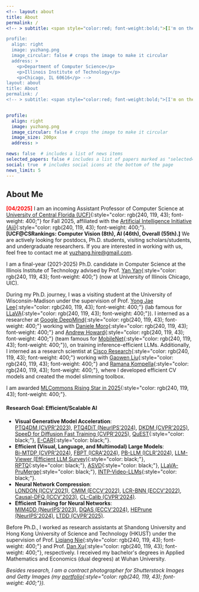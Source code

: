 ```yaml
---
<!-- layout: about
title: About
permalink: /
<!-- > subtitle: <span style="color:red; font-weight:bold;">[I'm on the 24/25 academic job market. Feel free to contact me.]</span>     -->

profile:
  align: right
  image: yuzhang.png
  image_circular: false # crops the image to make it circular
  address: >
    <p>Department of Computer Science</p>
    <p>Illinois Institute of Technology</p>
    <p>Chicago, IL 60616</p> -->
layout: about
title: About
permalink: /
<!-- > subtitle: <span style="color:red; font-weight:bold;">[I'm on the 24/25 academic job market. Feel free to contact me.]</span>     -->


profile:
  align: right
  image: yuzhang.png
  image_circular: false # crops the image to make it circular
  image_size: 200px 
  address: >

news: false  # includes a list of news items
selected_papers: false # includes a list of papers marked as "selected={true}"
social: true  # includes social icons at the bottom of the page
news_limit: 5
---
```

## About Me 
<span style="color:red; font-weight:bold;">[04/2025]</span> I am an incoming Assistant Professor of Computer Science at [University of Central Florida (UCF)](https://www.ucf.edu/){:style="color: rgb(240, 119, 43); font-weight: 400;"} for Fall 2025, affiliated with the [Artificial Intelligence Initiative (Aii)](https://ai.ucf.edu/){:style="color: rgb(240, 119, 43); font-weight: 400;"}. <span style="font-weight:bold;">[UCF@CSRankings: Computer Vision (8th), AI (46th), Overall (55th).]</span> 
We are actively looking for postdocs, Ph.D. students, visiting scholars/students, and undergraduate researchers. If you are interested in working with us, feel free to contact me at yuzhang.hire@gmail.com. 

I am a final-year (2021-2025) Ph.D. candidate in Computer Science at the Illinois Institute of Technology advised by Prof. [Yan Yan](https://tomyan555.github.io/){:style="color: rgb(240, 119, 43); font-weight: 400;"} (now at University of Illinois Chicago, UIC).     

During my Ph.D. journey, I was a visiting student at the University of Wisconsin-Madison under the supervision of Prof. [Yong Jae Lee](https://pages.cs.wisc.edu/~yongjaelee/){:style="color: rgb(240, 119, 43); font-weight: 400;"}  (lab famous for [LLaVA](https://llava-vl.github.io/){:style="color: rgb(240, 119, 43); font-weight: 400;"}). I interned as a researcher at [Google DeepMind](https://deepmind.google/){:style="color: rgb(240, 119, 43); font-weight: 400;"} working with [Daniele Moro](https://scholar.google.com/citations?user=TTkaweMAAAAJ&hl=en){:style="color: rgb(240, 119, 43); font-weight: 400;"} and [Andrew Howard](https://scholar.google.com/citations?user=_9l8vD8AAAAJ&hl=en){:style="color: rgb(240, 119, 43); font-weight: 400;"} (team famous for [MobileNet](https://arxiv.org/abs/1704.04861){:style="color: rgb(240, 119, 43); font-weight: 400;"}), on training inference-efficient LLMs. Additionally, I interned as a research scientist at [Cisco Research](https://research.cisco.com/){:style="color: rgb(240, 119, 43); font-weight: 400;"} working with [Gaowen Liu](https://scholar.google.com/citations?user=NIv_aeQAAAAJ&hl=en){:style="color: rgb(240, 119, 43); font-weight: 400;"} and [Ramana Kompella](https://scholar.google.com/citations?user=uf9RZboAAAAJ&hl=en){:style="color: rgb(240, 119, 43); font-weight: 400;"}, where I developed efficient CV models and created the model slimming toolbox.             

I am awarded [MLCommons Rising Star in 2025](https://mlcommons.org/about-us/programs/){:style="color: rgb(240, 119, 43); font-weight: 400;"}.

#### Research Goal: Efficient/Scalable AI
- **Visual Generative Model Acceleration**:    
[PTQ4DM (CVPR'2023)](https://arxiv.org/abs/2211.15736), [PTQ4DiT (NeurIPS'2024)](https://arxiv.org/abs/2405.16005), [DKDM (CVPR'2025)](https://arxiv.org/abs/2409.03550), [SpeeD for Diffusion Fast Training (CVPR'2025)](https://arxiv.org/pdf/2405.17403), [QuEST](https://arxiv.org/abs/2402.03666){:style="color: black;"}, [E-CAR](https://arxiv.org/pdf/2412.14170){:style="color: black;"}.
- **Efficient (Visual, Language, and Multimodal) Large Models**:    
[Bi-MTDP (CVPR'2024)](https://arxiv.org/abs/2405.14136), [FBPT (ICRA'2024)](https://arxiv.org/abs/2405.14136), [PB-LLM (ICLR'2024)](https://arxiv.org/pdf/2310.00034), [LLM-Viewer (Efficient LLM Survey)](https://arxiv.org/abs/2402.16363){:style="color: black;"}, [RPTQ](https://arxiv.org/abs/2304.01089){:style="color: black;"}, [ASVD](https://arxiv.org/abs/2312.05821){:style="color: black;"}, [LLaVA-PruMerge](https://arxiv.org/abs/2403.15388){:style="color: black;"}, [INTP-Video-LLMs](https://arxiv.org/abs/2409.12963){:style="color: black;"}.
- **Neural Network Compression**:    
[LONDON (ICCV'2021)](https://arxiv.org/abs/2108.12905), [CMIM (ECCV'2022)](https://arxiv.org/abs/2207.02970), [LCR-BNN (ECCV'2022)](https://arxiv.org/abs/2207.06540), [Causal-DFQ (ICCV'2023)](https://arxiv.org/abs/2309.136820), [CL-Calib (CVPR'2024)](https://openaccess.thecvf.com/content/CVPR2024/papers/Shang_Enhancing_Post-training_Quantization_Calibration_through_Contrastive_Learning_CVPR_2024_paper.pdf).
- **Efficient Training for Neural Networks**:    
[MIM4DD (NeurIPS'2023)](https://proceedings.neurips.cc/paper_files/paper/2023/hash/24d36eee157559e0d2549455fba28f6a-Abstract-Conference.html), [DQAS (ECCV'2024)](https://arxiv.org/abs/2407.07268), [HEPrune (NeurIPS'2024)](https://github.com/UCF-Lou-Lab-PET/Private-Data-Prune), [LTDD (CVPR'2025)](https://arxiv.org/abs/2408.14506).    


Before Ph.D., I worked as research assistants at Shandong University and Hong Kong University of Science and Technology (HKUST) under the supervision of Prof. [Liqiang Nie](https://liqiangnie.github.io/index.html){:style="color: rgb(240, 119, 43); font-weight: 400;"} and Prof. [Dan Xu](https://www.danxurgb.net/){:style="color: rgb(240, 119, 43); font-weight: 400;"}, respectively. 
I received my bachelor's degrees in Applied Mathematics and Economics (dual degrees) at Wuhan University.     

<!-- > I regularly serve as PC member, and reviewer for multiple international conferences and journals such as CVPR, ICCV, ECCV, NeurIPS, ICLR, ICML, ACM-MM, WSDM, NeuroComputing, Information Sciences, CVIU, TMM, TCSVT, and TKDE.       -->

_Besides research, I am a contract photographer for Shutterstock Images and Getty Images (my [portfolio](https://500px.com/p/yuzhangshang){:style="color: rgb(240, 119, 43); font-weight: 400;"})._     
<!-- > Motto: Wir müssen wissen, wir werden wissen!     -->
